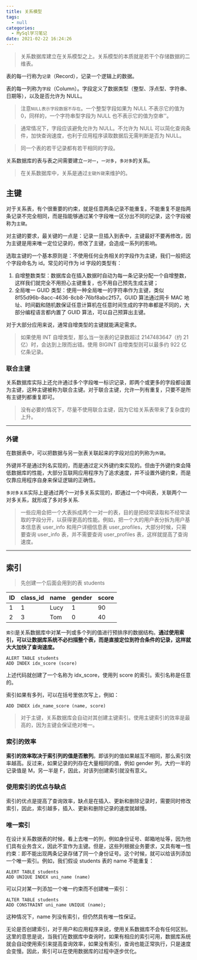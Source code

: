```yaml
---
title: 关系模型
tags:
  - null
categories:
  - MySql学习笔记
date: 2021-02-22 16:24:26
---
```


> 关系数据库建立在关系模型之上。关系模型的本质就是若干个存储数据的二维表。

表的每一行称为`记录`（Record），记录一个逻辑上的数据。

表的每一列称为`字段`（Column）。字段定义了数据类型（整型、浮点型、字符串、日期等），以及是否允许为 NULL。

> 注意`NULL表示字段数据不存在`。一个整型字段如果为 NULL 不表示它的值为 0，同样的，一个字符串型字段为 NULL 也不表示它的值为空串''。

> 通常情况下，字段应该避免允许为 NULL。不允许为 NULL 可以简化查询条件，加快查询速度，也利于应用程序读取数据后无需判断是否为 NULL。

> 同一个表的若干记录都有若干相同的字段。

关系数据库的表与表之间需要建立`一对一`，`一对多`，`多对多`的关系。

> 在关系数据库中，关系是通过`主键外键`来维护的。

## 主键

对于关系表，有个很重要的约束，就是任意两条记录不能重复。不能重复不是指两条记录不完全相同，而是指能够通过某个字段唯一区分出不同的记录，这个字段被称为`主键`。

对主键的要求，最关键的一点是：记录一旦插入到表中，主键最好不要再修改，因为主键是用来唯一定位记录的，修改了主键，会造成一系列的影响。

选取主键的一个基本原则是：不使用任何业务相关的字段作为主键，我们一般把这个字段命名为 id。常见的可作为 id 字段的类型有：

1. 自增整数类型：数据库会在插入数据时自动为每一条记录分配一个自增整数，这样我们就完全不用担心主键重复，也不用自己预先生成主键；
2. 全局唯一 GUID 类型：使用一种全局唯一的字符串作为主键，类似 8f55d96b-8acc-4636-8cb8-76bf8abc2f57。GUID 算法通过网卡 MAC 地址、时间戳和随机数保证任意计算机在任意时间生成的字符串都是不同的，大部分编程语言都内置了 GUID 算法，可以自己预算出主键。

对于大部分应用来说，通常自增类型的主键就能满足需求。

> 如果使用 INT 自增类型，那么当一张表的记录数超过 2147483647（约 21 亿）时，会达到上限而出错。使用 BIGINT 自增类型则可以最多约 922 亿亿条记录。

### 联合主键

关系数据库实际上还允许通过多个字段唯一标识记录，即两个或更多的字段都设置为主键，这种主键被称为联合主键。对于联合主键，允许一列有重复，只要不是所有主键列都重复即可。

> 没有必要的情况下，尽量不使用联合主键，因为它给关系表带来了复杂度的上升。

---

### 外键

在数据表中，可以把数据与另一张表关联起来的字段对应的列称为`外键`。

外键并不是通过列名实现的，而是通过定义外键约束实现的。但由于外键约束会降低数据库的性能，大部分互联网应用程序为了追求速度，并不设置外键约束，而是仅靠应用程序自身来保证逻辑的正确性。

`多对多关系`实际上是通过两个一对多关系实现的，即通过一个中间表，关联两个一对多关系，就形成了多对多关系.

> 一些应用会把一个大表拆成两个一对一的表，目的是把经常读取和不经常读取的字段分开，以获得更高的性能。例如，把一个大的用户表分拆为用户基本信息表 user_info 和用户详细信息表 user_profiles，大部分时候，只需要查询 user_info 表，并不需要查询 user_profiles 表，这样就提高了查询速度。

---

## 索引

> 先创建一个后面会用到的表 students

| ID  | class_id | name | gender | score |
| --- | -------- | ---- | ------ | ----- |
| 1   | 1        | Lucy | 1      | 90    |
| 2   | 3        | Tom  | 0      | 40    |

`索引`是关系数据库中对某一列或多个列的值进行预排序的数据结构。**通过使用索引，可以让数据库系统不必扫描整个表，而是直接定位到符合条件的记录，这样就大大加快了查询速度。**

```
ALERT TABLE students
ADD INDEX idx_score (score)
```

上述代码就创建了一个名称为 idx_score，使用列 score 的索引。索引名称是任意的。

索引如果有多列，可以在括号里依次写上，例如：

```
ADD INDEX idx_name_score (name, score)
```

> 对于主键，关系数据库会自动对其创建主键索引。使用主键索引的效率是最高的，因为主键会保证绝对唯一。

### 索引的效率

**索引的效率取决于索引列的值是否散列**。即该列的值如果越互不相同，那么索引效率越高。反过来，如果记录的列存在大量相同的值，例如 gender 列，大约一半的记录值是 M，另一半是 F，因此，对该列创建索引就没有意义。

### 使用索引的优点与缺点

索引的优点是提高了查询效率，缺点是在插入、更新和删除记录时，需要同时修改索引，因此，索引越多，插入、更新和删除记录的速度就越慢。

### 唯一索引

在设计关系数据表的时候，看上去唯一的列，例如身份证号、邮箱地址等，因为他们具有业务含义，因此不宜作为主键。但是，这些列根据业务要求，又具有唯一性约束：即不能出现两条记录存储了同一个身份证号。这个时候，就可以给该列添加一个唯一索引。例如，我们假设 students 表的 name 不能重复：

```
ALERT TABLE students
ADD UNIQUE INDEX uni_name (name)
```

可以只对某一列添加一个唯一约束而不创建唯一索引：

```
ALTER TABLE students
ADD CONSTRAINT uni_name UNIQUE (name);
```

这种情况下，name 列没有索引，但仍然具有唯一性保证。

无论是否创建索引，对于用户和应用程序来说，使用关系数据库不会有任何区别。这里的意思是说，当我们在数据库中查询时，如果有相应的索引可用，数据库系统就会自动使用索引来提高查询效率，如果没有索引，查询也能正常执行，只是速度会变慢。因此，索引可以在使用数据库的过程中逐步优化。
